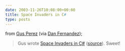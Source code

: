 ```yaml
---
date: 2003-11-26T10:08:00+00:00
title: Space Invaders in C#
type: posts
---
```

from [Gus Perez](https://www.jixal.com/blog/) (via [Dan Fernandez](https://blogs.gotdotnet.com/danielfe/permalink.aspx/78db9aa6-9f52-4cac-ac92-00a3fe5cd8a1));

> Gus wrote [Space Invaders in C#](https://www.jixal.com/blog/archives/000072.html) ([source](https://jixal.com/downloads/spaceinvaders.htm)). Sweet!

